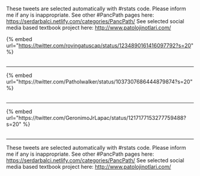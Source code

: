 

These tweets are selected automatically with #rstats code. Please inform me if any is inappropriate.
See other #PancPath pages here: https://serdarbalci.netlify.com/categories/PancPath/ 
See selected social media based textbook project here: http://www.patolojinotlari.com/

{% embed url="https://twitter.com/rovingatuscap/status/1234890161416097792?s=20" %}<br>
<br>
<hr>
{% embed url="https://twitter.com/Patholwalker/status/1037307686444879874?s=20" %}<br>
<br>
<hr>
{% embed url="https://twitter.com/GeronimoJrLapac/status/1217177153277759488?s=20" %}<br>
<br>
<hr>


These tweets are selected automatically with #rstats code. Please inform me if any is inappropriate.
See other #PancPath pages here: https://serdarbalci.netlify.com/categories/PancPath/ 
See selected social media based textbook project here: http://www.patolojinotlari.com/
